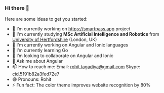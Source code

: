 ### Hi there 👋


Here are some ideas to get you started:

- 🔭 I’m currently working on https://smartpass.app project
- 🏫 I'm currently studying **MSc Artificial Intelligence and Robotics** from [University of Hertfordshire](https://www.herts.ac.uk/) (London, UK)
- 🔭 I'm currently working on Angular and Ionic languages
- 🌱 I’m currently learning Go
- 👯 I’m looking to collaborate on Angular and Ionic
- 💬 Ask me about Angular
- 📫 How to reach me: 
      Email: rohit.tagadiya@gmail.com
      Skype: cid.5191b82a3fed72e7
- 😄 Pronouns: Rohit
- ⚡ Fun fact: The color theme improves website recognition by 80%

